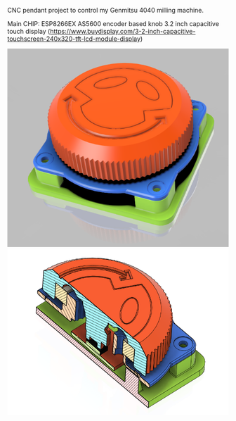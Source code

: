 CNC pendant project to control my Genmitsu 4040 milling machine.

Main CHIP: ESP8266EX
AS5600 encoder based knob
3.2 inch capacitive touch display (https://www.buydisplay.com/3-2-inch-capacitive-touchscreen-240x320-tft-lcd-module-display)

![s1](docs/images/screenshot_1.png)
![s1](docs/images/screenshot_2.png)

